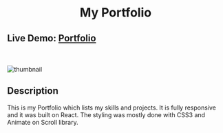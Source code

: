 <h1 style="text-align:center" >My Portfolio</h1>


<h2>Live Demo: <a href="https://fabioguerreiro.netlify.app/" target="_blank" alt="portfolio-link">Portfolio</a></h2>
<br></br>
<img src="https://i.postimg.cc/43vkKYj2/portfolio-thumbnail.jpg" alt="thumbnail"/>
<h2>Description</h2>

<p>This is my Portfolio which lists my skills and projects. It is fully responsive and it was built on React. The styling was mostly done with CSS3 and Animate on Scroll library.</p>


